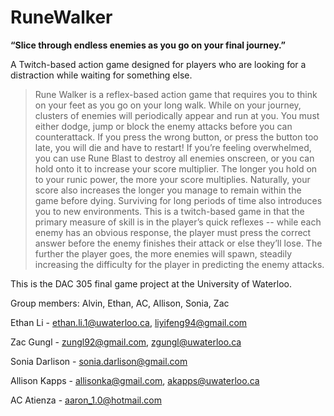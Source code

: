 # RuneWalker


**“Slice through endless enemies as you go on your final journey.”**



</p>A Twitch-based action game designed for players who are looking for a distraction while waiting for something else.</p>


> Rune Walker is a reflex-based action game that requires you to think on your feet as you go on your long walk. While on your journey, clusters of enemies will periodically appear and run at you. You must either dodge, jump or block the enemy attacks before you can counterattack. If you press the wrong button, or press the button too late, you will die and have to restart! If you’re feeling overwhelmed, you can use Rune Blast to destroy all enemies onscreen, or you can hold onto it to increase your score multiplier. The longer you hold on to your runic power, the more your score multiplies. Naturally, your score also increases the longer you manage to remain within the game before dying. Surviving for long periods of time also introduces you to new environments. This is a twitch-based game in that the primary measure of skill is in the player’s quick reflexes -- while each enemy has an obvious response, the player must press the correct answer before the enemy finishes their attack or else they’ll lose. The further the player goes, the more enemies will spawn, steadily increasing the difficulty for the player in predicting the enemy attacks.



This is the DAC 305 final game project at the University of Waterloo.


Group members: Alvin, Ethan, AC, Allison, Sonia, Zac

Ethan Li - ethan.li.1@uwaterloo.ca, liyifeng94@gmail.com

Zac Gungl - zungl92@gmail.com, zgungl@uwaterloo.ca

Sonia Darlison - sonia.darlison@gmail.com

Allison Kapps - allisonka@gmail.com, akapps@uwaterloo.ca

AC Atienza - aaron_1.0@hotmail.com
